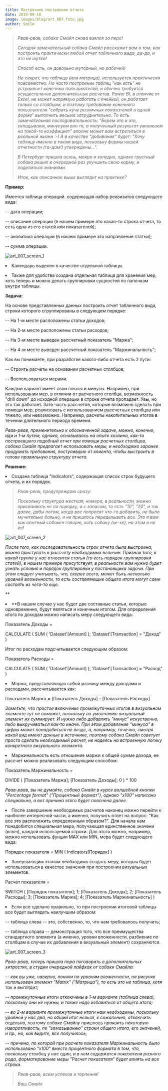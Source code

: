 ```yaml
---
title: Построчное построение отчета
date: 2019-09-18
image: images/blog/art_007_foto.jpg
author: Smile
---
```


> *Рвав-рвав, собака Смайл снова взялся за перо!*
>
> *Сегодня замечательный собака Смайл расскажет вам о том, как построить практически любой отчет табличного вида, да-да, и это не шутка!*
>
> *Способ есть, он довольно муторный, но рабочий)*
>
> *Не секрет, что таблица (или матрица), используется практически повсеместно. Но часто построение таблиц "как есть" не устраивает конечных пользователей, и обычно требуется осуществление дополнительных расчетов. Power BI, в отличие от Excel, не может напрямую работать с ячейкой, он работает только со столбцом, и поэтому требование конечного пользователя "собрать кучу различных показателей в одной форме" выполнить весьма затруднительно. То есть замечательная последовательность: "Берем это и это, складываем, минусуем вон то, а полученный результат умножаем на такой-то коэффициет" вполне может вам встретиться в реальной жизни :-) А в качестве "добивания" будет: "Хочу таблицу именно в таком виде, поскольку формы нашей отчетности (та-дам!) утверждены...".*
>
> *В Петербург пришла осень, мокро и холодно, однако грустный собака решил в очередной раз улучшить свою карму, и поделиться знаниями.*
>
> *Итак, как описанное выше выглядит на практике?* 

**Пример:**

Имеется таблица операций. содержащая набор реквизитов следующего вида: 

-- дата операции;

-- описание операции (в нашем примере это какая-то строка отчета, то есть одна из его статей или показателей);

-- аналитика операции (в нашем примере это направление статьи);

-- сумма операции. 

![art_007_screen_1](https://kkadikin.ru/images/blog/art_007_screen_1.jpg)

**<li>** Календарь выделен в качестве отдельной таблицы.

**<li>** Также для удобства создана отдельная таблица для хранения мер, хоть теперь и можно делать группировки сущностей по папочкам внутри таблицы.


**Задача:**

На основе представленных данных построить отчет табличного вида, строки которого сгруппированы в следующем порядке:

-- На 1-м месте расположены статьи доходов;

-- На 2-м месте расположены статьи расходов;

-- На 3-м месте выведен рассчетный показатель "Маржа";

-- На 4-м месте выведен рассчетный показатель "Маржинальность";

Как вы понимаете, при разработке какого-либо отчета есть 2 пути:

-- Строить расчеты на основании расчетных столбцов;

-- Воспользоваться мерами.

Каждый вариант имеет свои плюсы и минусы. Например, при использовании мер, в отличии от расчетного столбца, возможность "drill down" до исходной операции в строке отчета пропадает. Увы, но это так работает. Зато часть рассчетов, которые возможно сделать при помощи мер, реализовать с использованием рассчетных столбцов или тяжело, или невозможно. Например, расчеты накопительных итогов в течении длительного периода времени. 

*Рвав-рвав, применительно к обозначенной задаче, можно, конечно, иди и 1-м путем, однака, основываясь на опыте хозяина, как-то построевшего подобный отчет при помощи расчетных столбцов, собака Смайл предлагает использовать меры, и необходимо заранее продумать требования, поступившие от клиента, чтобы выстроить в голове правильную структуру отчета.*


**Решение:**

**<li>** Создана таблица "Indicators", содержащая список строк будущего отчета, и их порядок. 

> *Рвав-рвав, предупреждаю сразу:*
>
> *Поскольку структура жесткая, номера, в реальности, можно присваивать не по порядку, а с запасом, то есть "10", "20", и так далее, дабы потом, когда вас попросят что-то добавить, не было мучительно больно, и не пришлось переделывать все. Это я вам как опытный собакен говорю, хоть собаку (хе-хе), на этом и не ел!*

![art_007_screen_2](https://kkadikin.ru/images/blog/art_007_screen_2.jpg)

*После того, как последовательность строк отчета была выстроена, можно приступать к рассчету необходимых величин. Признак того, к какой группе у нас относится статья (то есть порядок группировки статей), в нашем примере присутствует, в реальности вам нужно будет узнать условия и порядок группировки у постановщика задачи. При этом следует учитывать, что, скорее всего, может быть несколько уровней вложенности, то есть составляющие общего итога могут сами состоять из чего-то еще.*

**<li>**В нашем случае у нас будет две составные статьи, которые одновременно, будут являться и конечным итогом. Для определения итога по доходам можно написать меру следующего вида:

Показатель Доходы = 

CALCULATE ( SUM ( 'Dataset'[Amount] ); 'Dataset'[Transaction] = "Доход" )

Итог по расходам подсчитывается следующим образом:

Показатель Расходы = 

CALCULATE ( SUM ( 'Dataset'[Amount] ); 'Dataset'[Transaction] = "Расход" )

**<li>** Маржа, представляющая собой разницу между доходами и расходами, рассчитывается как:

Показатель Маржа = [Показатель Доходы] - [Показатель Расходы]

*Заметьте, что простое включение промежуточных итогов в визуальном элементе тут не поможет, поскольку по умолчанию визуальный элемент их суммирует. И нужно либо добавлять "минус" искуственно, либо выкручиваться как-то иначе. При этом добавление "минуса" в цифры может понадобиться не везде, а, например, точечно, смотря какой вид имеют данные в источнике, поэтому собака Смайл советует просто сделать необходимый расчет, не надеясь на встроенную логику конкретного визуального элемента.*

**<li>** Маржинальность есть отношение маржи к общей сумме дохода, ее рассчет можно реализовать следующим способом:

Показатель Маржинальность =

DIVIDE ( [Показатель Маржа]; [Показатель Доходы]; 0 ) * 100

*Рвав-рвав, вы не думайте, собака Смайл в курсе волшебной кнопки "Percentage format" ("Процентный формат"), однако "х100" написано специально, а вот причина этого будет пояснена далее.*

**<li>** После завершение необходимых расчетов наконец можно перейти к наиболее интересной части, а именно, получить ответ на вопрос: "Как все это расположить определенным образом?". Для начала нам понадобится специальная мера, получающая единственное значени (ключ), каждой используемой строки. Для этого можно, например, можно использовать фунции MAX или MIN, мера будет следующего вида:

Порядок показателя = MIN ( Indicators[Порядок] )

**<li>** Завершающим этапом необходимо создать меру, которая будет использоваться в качестве значения при построении визуальных элементов.

Расчет показателя = 

SWITCH ( [Порядок показателя]; 1; [Показатель Доходы]; 2; [Показатель Расходы]; 3; [Показатель Маржа]; 4; [Показатель Маржинальность] )


**<li>** Если все сделано правильно, то при построении итоговой таблицы все будет выглядеть наилучшим образом:

-- таблица слева -- это, собственно, то, что нам требовалось получить;

-- таблица справа -- демонстрация того, что все преимущества стандартного элемента (а именно, уровни вложенности, разбиение по столбцам в случае их добавления в визуальный элемент) сохраняются.

![art_007_screen_3](https://kkadikin.ru/images/blog/art_007_screen_3.jpg)


*Рвав-рвав, теперь пришла пора поговорить о дополнительных хитростях, в студии очередной лайфхак от собаки Смайла:*

*-- как вы уже, наверно, поняли по уровням вложенности, на рисунке использован элемент "Matrix" ("Матрица"), то есть это не таблица, хотя так и выглядит;*

*-- промежуточные итоги отключены в 1-м варианте (таблица слева), поскольку они не нужны, и также надо избавиться от общего итога;*

*-- во 2-м варианте промежуточные итоги нам необходимы, поскольку уровней у нас два, но общий итог нельзя, к сожалению, отключить отдельно, поэтому собаке Смайлу пришлось проявить некоторую изворотливость, по "замазыванию" строки общего итога, его значений, и пр., но, как видите, все получилось;*

*-- причина, по которой при расчете показателя Маржинальность было использовано "x100" вместо процентного формата в том, что, поскольку столбец у нас один, и в нем содержатся показатели разного рода, форматирование меры "Расчет показателя" будет влиять на все строки.*

> *Рвав-рвав, всем успехов и терпения!*
>
> *Ваш Смайл*